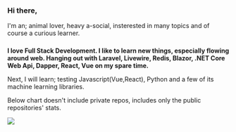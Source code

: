 ### Hi there, 
I'm an; 
animal lover, 
heavy a-social, 
insterested in many topics and of course a curious learner.
<!--
**kubila/kubila** is a ✨ _special_ ✨ repository because its `README.md` (this file) appears on your GitHub profile.

Here are some ideas to get you started:

- 🔭 I’m currently working on ...
- 🌱 I’m currently learning ...
- 👯 I’m looking to collaborate on ...
- 🤔 I’m looking for help with ...
- 💬 Ask me about ...
- 📫 How to reach me: ...
- 😄 Pronouns: ...
- ⚡ Fun fact: ...
-->
 
###
  <b>  
   I love Full Stack Development. I like to learn new things, especially flowing around web. Hanging out with Laravel, Livewire, Redis, Blazor, .NET Core Web Api, Dapper, React, Vue on my spare time.
  </b>
  
  Next, I will learn; testing Javascript(Vue,React), Python and a few of its machine learning libraries.
  
  Below chart doesn't include private repos, includes only the public repositories' stats.
  
  <a href="https://github.com/kubila">
  <img align="center" src="https://github-readme-stats.vercel.app/api/top-langs/?username=kubila&count_private=true&layout=compact&show_icons=true&theme=vue" />
</a>
<!--
<a href="https://github.com/kubila">
  <img align="center" src="https://github-readme-stats.vercel.app/api?username=kubila&count_private=true" /> 
</a>-->

